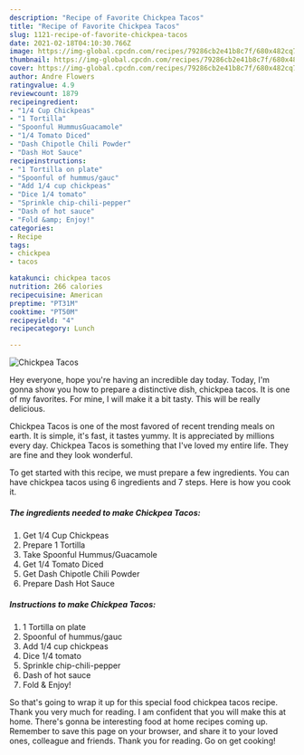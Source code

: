 ```yaml
---
description: "Recipe of Favorite Chickpea Tacos"
title: "Recipe of Favorite Chickpea Tacos"
slug: 1121-recipe-of-favorite-chickpea-tacos
date: 2021-02-18T04:10:30.766Z
image: https://img-global.cpcdn.com/recipes/79286cb2e41b8c7f/680x482cq70/chickpea-tacos-recipe-main-photo.jpg
thumbnail: https://img-global.cpcdn.com/recipes/79286cb2e41b8c7f/680x482cq70/chickpea-tacos-recipe-main-photo.jpg
cover: https://img-global.cpcdn.com/recipes/79286cb2e41b8c7f/680x482cq70/chickpea-tacos-recipe-main-photo.jpg
author: Andre Flowers
ratingvalue: 4.9
reviewcount: 1879
recipeingredient:
- "1/4 Cup Chickpeas"
- "1 Tortilla"
- "Spoonful HummusGuacamole"
- "1/4 Tomato Diced"
- "Dash Chipotle Chili Powder"
- "Dash Hot Sauce"
recipeinstructions:
- "1 Tortilla on plate"
- "Spoonful of hummus/gauc"
- "Add 1/4 cup chickpeas"
- "Dice 1/4 tomato"
- "Sprinkle chip-chili-pepper"
- "Dash of hot sauce"
- "Fold &amp; Enjoy!"
categories:
- Recipe
tags:
- chickpea
- tacos

katakunci: chickpea tacos 
nutrition: 266 calories
recipecuisine: American
preptime: "PT31M"
cooktime: "PT50M"
recipeyield: "4"
recipecategory: Lunch

---
```



![Chickpea Tacos](https://img-global.cpcdn.com/recipes/79286cb2e41b8c7f/680x482cq70/chickpea-tacos-recipe-main-photo.jpg)

Hey everyone, hope you're having an incredible day today. Today, I'm gonna show you how to prepare a distinctive dish, chickpea tacos. It is one of my favorites. For mine, I will make it a bit tasty. This will be really delicious.

Chickpea Tacos is one of the most favored of recent trending meals on earth. It is simple, it's fast, it tastes yummy. It is appreciated by millions every day. Chickpea Tacos is something that I've loved my entire life. They are fine and they look wonderful.




To get started with this recipe, we must prepare a few ingredients. You can have chickpea tacos using 6 ingredients and 7 steps. Here is how you cook it.

<!--inarticleads1-->

##### The ingredients needed to make Chickpea Tacos:

1. Get 1/4 Cup Chickpeas
1. Prepare 1 Tortilla
1. Take Spoonful Hummus/Guacamole
1. Get 1/4 Tomato Diced
1. Get Dash Chipotle Chili Powder
1. Prepare Dash Hot Sauce




<!--inarticleads2-->

##### Instructions to make Chickpea Tacos:

1. 1 Tortilla on plate
1. Spoonful of hummus/gauc
1. Add 1/4 cup chickpeas
1. Dice 1/4 tomato
1. Sprinkle chip-chili-pepper
1. Dash of hot sauce
1. Fold &amp; Enjoy!




So that's going to wrap it up for this special food chickpea tacos recipe. Thank you very much for reading. I am confident that you will make this at home. There's gonna be interesting food at home recipes coming up. Remember to save this page on your browser, and share it to your loved ones, colleague and friends. Thank you for reading. Go on get cooking!
